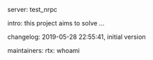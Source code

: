 server: test_nrpc

intro:
	this project aims to solve ...

changelog:
	2019-05-28 22:55:41, initial version

maintainers:
	rtx: whoami

